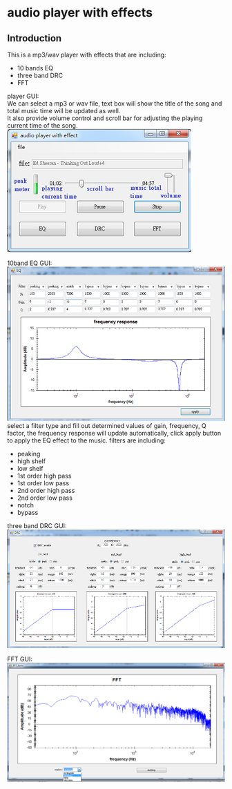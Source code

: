 # audio player with effects

## Introduction
This is a mp3/wav player with effects that are including:
- 10 bands EQ
- three band DRC
- FFT

player GUI:    
We can select a mp3 or wav file, text box will show the title of the song and total music time will be updated as well.   
It also provide volume control and scroll bar for adjusting the playing current time of the song.   
![Alt text](https://github.com/heyheychen/audio-player-with-effects/blob/master/pic/audioplayer_marked.png?raw=true)    

10band EQ GUI:    
![Alt text](https://github.com/heyheychen/audio-player-with-effects/blob/master/pic/EQ.png?raw=true)  
select a filter type and fill out determined values of gain, frequency, Q factor, the frequency response will update automatically, click apply button to apply the EQ effect to the music.
filters are including:
- peaking
- high shelf
- low shelf
- 1st order high pass
- 1st order low pass
- 2nd order high pass
- 2nd order low pass
- notch
- bypass    

three band DRC GUI:   
![Alt text](https://github.com/heyheychen/audio-player-with-effects/blob/master/pic/MBDRC.png?raw=true)  

FFT GUI:    
![Alt text](https://github.com/heyheychen/audio-player-with-effects/blob/master/pic/FFT.png?raw=true)  
